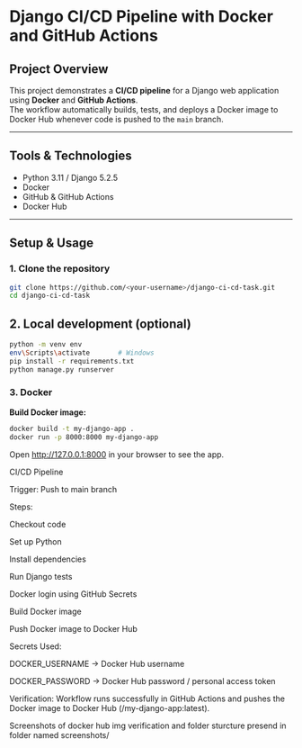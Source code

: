 # Django CI/CD Pipeline with Docker and GitHub Actions

## Project Overview
This project demonstrates a **CI/CD pipeline** for a Django web application using **Docker** and **GitHub Actions**.  
The workflow automatically builds, tests, and deploys a Docker image to Docker Hub whenever code is pushed to the `main` branch.

---

## Tools & Technologies
- Python 3.11 / Django 5.2.5
- Docker
- GitHub & GitHub Actions
- Docker Hub

---

## Setup & Usage

### 1. Clone the repository
```bash
git clone https://github.com/<your-username>/django-ci-cd-task.git
cd django-ci-cd-task
```

## 2. Local development (optional)
```bash
python -m venv env
env\Scripts\activate       # Windows
pip install -r requirements.txt
python manage.py runserver
```
### 3. Docker

**Build Docker image:**
```bash
docker build -t my-django-app .
docker run -p 8000:8000 my-django-app
```
Open http://127.0.0.1:8000 in your browser to see the app.

CI/CD Pipeline

Trigger: Push to main branch

Steps:

Checkout code

Set up Python

Install dependencies

Run Django tests

Docker login using GitHub Secrets

Build Docker image

Push Docker image to Docker Hub

Secrets Used:

DOCKER_USERNAME → Docker Hub username

DOCKER_PASSWORD → Docker Hub password / personal access token

Verification: Workflow runs successfully in GitHub Actions and pushes the Docker image to Docker Hub (<username>/my-django-app:latest).


Screenshots of docker hub img verification and folder sturcture presend in folder named screenshots/
